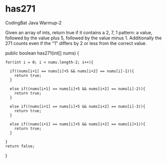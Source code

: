 # has271
CodingBat Java Warmup-2

Given an array of ints, return true if it contains a 2, 7, 1 pattern: a value, followed by the value plus 5, followed by the value minus 1. Additionally the 271 counts even if the "1" differs by 2 or less from the correct value.

public boolean has271(int[] nums) {
  
    for(int i = 0; i < nums.length-2; i++){
  
      if((nums[i+1] == nums[i]+5 && nums[i+2] == nums[i]-1)){
        return true;
      }

      else if((nums[i+1] == nums[i]+5 && nums[i+2] == nums[i]-2)){
        return true;
      }

      else if((nums[i+1] == nums[i]+5 && nums[i+2] == nums[i]-3)){
        return true;
      }

      else if((nums[i+1] == nums[i]+5 && nums[i+2] == nums[i]+1)){
        return true;
      }

    }
    return false;
  
}
